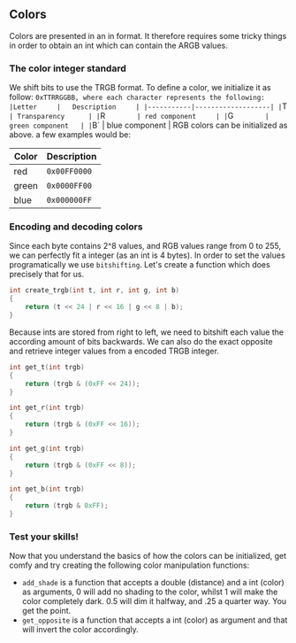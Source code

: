 ## Colors
Colors are presented in an in format. It therefore requires some tricky things in order to obtain an int which can contain the ARGB values.
### The color integer standard
We shift bits to use the TRGB format. To define a color, we initialize it as follow: `0xTTRRGGBB, where each character represents the following:
|Letter		|	Description		|
|-----------|-------------------|
|`T`		| Transparency 		|
|`R`		| red component		|
|`G`		| green component	|
|`B`		| blue component	|
RGB colors can be initialized as above. a few examples would be:

|Color		|	Description		|
|-----------|-------------------|
|red		| `0x00FF0000`		|
|green		| `0x0000FF00`		|
|blue		| `0x000000FF`		|
### Encoding and decoding colors
Since each byte contains 2^8 values, and RGB values range from 0 to 255, we can perfectly fit a integer (as an int is 4 bytes). In order to set the values programatically we use `bitshifting`. Let's create a function which does precisely that for us.
```c
int	create_trgb(int t, int r, int g, int b)
{
	return (t << 24 | r << 16 | g << 8 | b);
}
```
Because ints are stored from right to left, we need to bitshift each value the according amount of bits backwards. We can also do the exact opposite and retrieve integer values from a encoded TRGB integer.
```c
int	get_t(int trgb)
{
	return (trgb & (0xFF << 24));
}

int	get_r(int trgb)
{
	return (trgb & (0xFF << 16));
}

int	get_g(int trgb)
{
	return (trgb & (0xFF << 8));
}

int	get_b(int trgb)
{
	return (trgb & 0xFF);
}
```

### Test your skills!
Now that you understand the basics of how the colors can be initialized, get
comfy and try creating the following color manipulation functions:
- `add_shade` is a function that accepts a double (distance) and a int (color)
as arguments, 0 will add no shading to the color, whilst 1 will make the color
completely dark. 0.5 will dim it halfway, and .25 a quarter way. You get the
point.
- `get_opposite` is a function that accepts a int (color) as argument and that
will invert the color accordingly.
